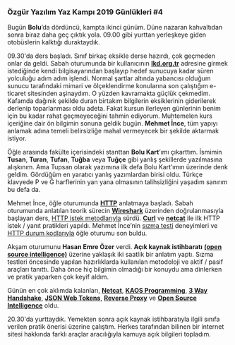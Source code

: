 ### Özgür Yazılım Yaz Kampı 2019 Günlükleri #4

Bugün **Bolu**’da dördüncü, kampta ikinci günüm. Düne nazaran kahvaltıdan sonra biraz daha geç çıktık yola. 09.00 gibi yurttan yerleşkeye giden otobüslerin kalktığı duraktaydık.

09.30'da ders başladı. Sınıf birkaç eksikle derse hazırdı, çok geçmeden onlar da geldi. Sabah oturumunda bir kullanıcının [**lkd.org.tr**](http://lkd.org.tr/) adresine girmek istediğinde kendi bilgisayarından başlayıp hedef sunucuya kadar süren yolculuğu adım adım işlendi. Normal şartlar altında yabancısı olduğum sunucu tarafındaki mimari ve ölçeklendirme konularına son çalıştığım e-ticaret sitesinden aşinaydım. O yüzden kavramakta güçlük çekmedim. Kafamda dağınık şekilde duran birtakım bilgilerin eksiklerinin giderilerek derlenip toparlanması oldu adeta. Fakat kursun ilerleyen günlerinin benim için bu kadar rahat geçmeyeceğini tahmin ediyorum. Muhtemelen kurs içeriğine dair ön bilgimin sonuna geldik bugün. **Mehmet İnce**, tüm yapıyı anlamak adına temeli belirsizliğe mahal vermeyecek bir şekilde aktarmak istiyor.

Öğle arasında fakülte içerisindeki stanttan **Bolu Kart**’ımı çıkarttım. İsmimin **Tusan**, **Turan**, **Tufan**, **Tuğba** veya **Tuğçe** gibi yanlış şekillerde yazılmasına alışkınım. Ama Tupsan olarak yazımına ilk defa Bolu Kart’ımın üzerinde denk geldim. Gördüğüm en yaratıcı yanlış yazımlardan birisi oldu. Türkçe klavyede P ve Ğ harflerinin yan yana olmasının talihsizliğini yaşadım sanırım bu defa da.

Mehmet İnce, öğle oturumunda [**HTTP**](https://tr.wikipedia.org/wiki/HTTP) anlatmaya başladı. Sabah oturumunda anlatılan teorik sürecin [**Wireshark**](https://www.wireshark.org/) üzerinden doğrulanmasıyla başlayan ders, [HTTP istek metodlarıyla](https://developer.mozilla.org/en-US/docs/Web/HTTP/Methods) sürdü. [**Curl**](https://curl.haxx.se/) ve [**netcat**](https://sectools.org/tool/netcat/) ile ilk HTTP istek / yanıt pratikleri yapıldı. Mehmet İnce’nin [sızma testi](https://en.wikipedia.org/wiki/Penetration_test) deneyimleri ve [HTTP durum kodlarıyla](https://developer.mozilla.org/tr/docs/Web/HTTP/Status) öğle oturumu son buldu.

Akşam oturumunu **Hasan Emre Özer** verdi. **Açık kaynak istihbaratı** [**(open source intelligence)**](https://en.wikipedia.org/wiki/Open-source_intelligence) üzerine yaklaşık iki saatlik bir anlatım yaptı. Sızma testleri öncesinde yapılan hazırlıklarda kullanılan metodoloji ve aktif / pasif araçları tanıttı. Daha önce hiç bilgimin olmadığı bir konuydu ama dinlerken ve pratik yaparken çok keyif aldım.

Günün en çok aklımda kalanları, [**Netcat**](https://en.wikipedia.org/wiki/Netcat), [**KAOS Programming**](https://en.wikipedia.org/wiki/KAOS_(software_development)), [**3 Way Handshake**](https://www.linuxsecrets.com/wireshark-wiki/TCP_3_way_handshaking.html), [**JSON Web Tokens**](https://jwt.io/), [**Reverse Proxy**](https://en.wikipedia.org/wiki/Reverse_proxy) ve [**Open Source Intelligence**](https://en.wikipedia.org/wiki/Open-source_intelligence) oldu.

20.30'da yurttaydık. Yemekten sonra açık kaynak istihbaratıyla ilgili sınıfa verilen pratik önerisi üzerine çalıştım. Herkes tarafından bilinen bir internet sitesi hakkında farklı araçlar aracılığıyla kamuya açık bilgileri topladım.